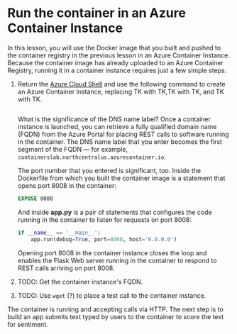 # Run the container in an Azure Container Instance

In this lesson, you will use the Docker image that you built and pushed to the container registry in the previous lesson in an Azure Container Instance. Because the container image has already uploaded to an Azure Container Registry, running it in a container instance requires just a few simple steps.

1. Return the [Azure Cloud Shell](https://shell.azure.com) and use the following command to create an Azure Container Instance, replacing TK with TK,TK with TK, and TK with TK.

	```bash

	``` 

	What is the significance of the DNS name label? Once a container instance is launched, you can retrieve a fully qualified domain name (FQDN) from the Azure Portal for placing REST calls to software running in the container. The DNS name label that you enter becomes the first segment of the FQDN — for example, ```containerslab.northcentralus.azurecontainer.io```.

	The port number that you entered is significant, too. Inside the Dockerfile from which you built the container image is a statement that opens port 8008 in the container:

	```dockerfile
	EXPOSE 8008
	```

	And inside **app.py** is a pair of statements that configures the code running in the container to listen for requests on port 8008:

	```python
	if __name__ == '__main__':
	    app.run(debug=True, port=8008, host='0.0.0.0')
	```

	Opening port 8008 in the container instance closes the loop and enables the Flask Web server running in the container to respond to REST calls arriving on port 8008.

1. TODO: Get the container instance's FQDN.

1. TODO: Use `wget` (?) to place a test call to the container instance.

The container is running and accepting calls via HTTP. The next step is to build an app submits text typed by users to the container to score the text for sentiment.